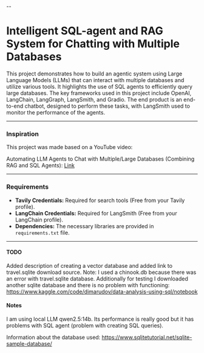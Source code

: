 --

# Intelligent SQL-agent and RAG System for Chatting with Multiple Databases

This project demonstrates how to build an agentic system using Large Language Models (LLMs) that can interact with multiple databases and utilize various tools. It highlights the use of SQL agents to efficiently query large databases. The key frameworks used in this project include OpenAI, LangChain, LangGraph, LangSmith, and Gradio. The end product is an end-to-end chatbot, designed to perform these tasks, with LangSmith used to monitor the performance of the agents.

---

### Inspiration
This project was made based on a YouTube video:

Automating LLM Agents to Chat with Multiple/Large Databases (Combining RAG and SQL Agents): [Link](https://youtu.be/xsCedrNP9w8?si=v-3k-BoDky_1IRsg)

---

### Requirements

- **Tavily Credentials:** Required for search tools (Free from your Tavily profile).
- **LangChain Credentials:** Required for LangSmith (Free from your LangChain profile).
- **Dependencies:** The necessary libraries are provided in `requirements.txt` file.
---

#### TODO

Added description of creating a vector database and added link to travel.sqlite download source.
Note: I used a chinook.db because there was an error with travel.sqlite database.
Additionally for testing I downloaded another sqlite database and there is no problem with functioning: https://www.kaggle.com/code/dimarudov/data-analysis-using-sql/notebook

#### Notes

I am using local LLM qwen2.5:14b. Its performance is really good but it has problems with SQL agent (problem with creating SQL queries).

Information about the database used: https://www.sqlitetutorial.net/sqlite-sample-database/
